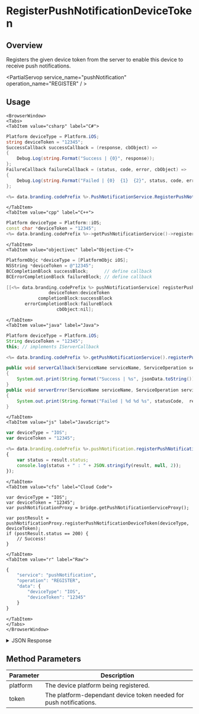 # RegisterPushNotificationDeviceToken
## Overview
Registers the given device token from the server to enable this device to receive push notifications.

<PartialServop service_name="pushNotification" operation_name="REGISTER" / >

## Usage

```mdx-code-block
<BrowserWindow>
<Tabs>
<TabItem value="csharp" label="C#">
```

```csharp
Platform deviceType = Platform.iOS;
string deviceToken = "12345";
SuccessCallback successCallback = (response, cbObject) =>
{
    Debug.Log(string.Format("Success | {0}", response));
};
FailureCallback failureCallback = (status, code, error, cbObject) =>
{
    Debug.Log(string.Format("Failed | {0}  {1}  {2}", status, code, error));
};

<%= data.branding.codePrefix %>.PushNotificationService.RegisterPushNotificationDeviceToken(deviceType, deviceToken, successCallback, failureCallback);
```

```mdx-code-block
</TabItem>
<TabItem value="cpp" label="C++">
```

```cpp
Platform deviceType = Platform::iOS;
const char *deviceToken = "12345";
<%= data.branding.codePrefix %>->getPushNotificationService()->registerPushNotificationDeviceToken(deviceType, deviceToken, this);
```

```mdx-code-block
</TabItem>
<TabItem value="objectivec" label="Objective-C">
```

```objectivec
PlatformObjc *deviceType = [PlatformObjc iOS];
NSString *deviceToken = @"12345";
BCCompletionBlock successBlock;      // define callback
BCErrorCompletionBlock failureBlock; // define callback

[[<%= data.branding.codePrefix %> pushNotificationService] registerPushNotificationDeviceToken:deviceType
                deviceToken:deviceToken
            completionBlock:successBlock
       errorCompletionBlock:failureBlock
                   cbObject:nil];
```

```mdx-code-block
</TabItem>
<TabItem value="java" label="Java">
```

```java
Platform deviceType = Platform.iOS;
String deviceToken = "12345";
this; // implements IServerCallback

<%= data.branding.codePrefix %>.getPushNotificationService().registerPushNotificationDeviceToken(deviceType, deviceToken, this);

public void serverCallback(ServiceName serviceName, ServiceOperation serviceOperation, JSONObject jsonData)
{
    System.out.print(String.format("Success | %s", jsonData.toString()));
}
public void serverError(ServiceName serviceName, ServiceOperation serviceOperation, int statusCode, int reasonCode, String jsonError)
{
    System.out.print(String.format("Failed | %d %d %s", statusCode,  reasonCode, jsonError.toString()));
}
```

```mdx-code-block
</TabItem>
<TabItem value="js" label="JavaScript">
```

```javascript
var deviceType = "IOS";
var deviceToken = "12345";

<%= data.branding.codePrefix %>.pushNotification.registerPushNotificationToken(deviceType, deviceToken, result =>
{
	var status = result.status;
	console.log(status + " : " + JSON.stringify(result, null, 2));
});
```

```mdx-code-block
</TabItem>
<TabItem value="cfs" label="Cloud Code">
```

```cfscript
var deviceType = "IOS";
var deviceToken = "12345";
var pushNotificationProxy = bridge.getPushNotificationServiceProxy();

var postResult = pushNotificationProxy.registerPushNotificationDeviceToken(deviceType, deviceToken);
if (postResult.status == 200) {
    // Success!
}
```

```mdx-code-block
</TabItem>
<TabItem value="r" label="Raw">
```

```r
{
	"service": "pushNotification",
	"operation": "REGISTER",
	"data": {
		"deviceType": "IOS",
		"deviceToken": "12345"
	}
}
```

```mdx-code-block
</TabItem>
</Tabs>
</BrowserWindow>
```

<details>
<summary>JSON Response</summary>

```json
{
    "status": 200,
    "data": null
}
```
</details>

## Method Parameters
Parameter | Description
--------- | -----------
platform | The device platform being registered.
token | The platform-dependant device token needed for push notifications.


